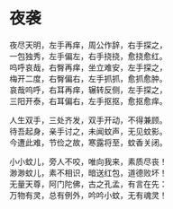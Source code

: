 # 夜袭

夜尽天明，左手再痒，周公作辞，右手探之，\
一包独秀，左手偏左，右手挠挠，愈挠愈红。\
呜呼哀哉，右臀再痒，坐立难安，左手探之，\
梅开二度，右臀偏右，左手抓抓，愈抓愈肿。\
哀哉呜呼，右耳再痒，辗转反侧，左手探之，\
三阳开泰，右耳偏右，左手抠抠，愈抠愈痒。

人生双手，三处齐发，双手开动，不得兼顾。\
待吾起身，亲手讨之，未闻蚊声，无见蚊影。\
今遭此难，节俭之故，寒露将至，蚊香关闭。

小小蚊儿，旁人不咬，唯向我来，素质尽丧！\
渺渺蚊儿，素不相识，暗送红包，道德败坏！\
无量天尊，阿门陀佛，古之孔孟，有言在先：\
万物有灵，总有例外，吟吟小蚊，无有魂灵！
